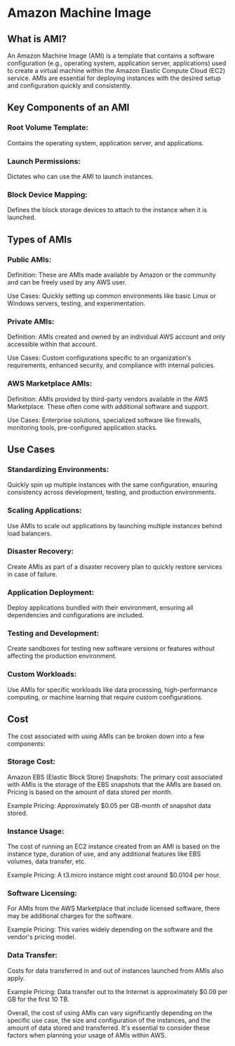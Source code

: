# Amazon Machine Image

## What is AMI?

An Amazon Machine Image (AMI) is a template that contains a software configuration (e.g., operating system, application server, applications) used to create a virtual machine within the Amazon Elastic Compute Cloud (EC2) service. 
AMIs are essential for deploying instances with the desired setup and configuration quickly and consistently.

## Key Components of an AMI

### Root Volume Template:
Contains the operating system, application server, and applications.

### Launch Permissions:
Dictates who can use the AMI to launch instances.

### Block Device Mapping:
Defines the block storage devices to attach to the instance when it is launched.

## Types of AMIs

### Public AMIs:

Definition: These are AMIs made available by Amazon or the community and can be freely used by any AWS user.

Use Cases: Quickly setting up common environments like basic Linux or Windows servers, testing, and experimentation.

### Private AMIs:

Definition: AMIs created and owned by an individual AWS account and only accessible within that account.

Use Cases: Custom configurations specific to an organization's requirements, enhanced security, and compliance with internal policies.

### AWS Marketplace AMIs:

Definition: AMIs provided by third-party vendors available in the AWS Marketplace. These often come with additional software and support.

Use Cases: Enterprise solutions, specialized software like firewalls, monitoring tools, pre-configured application stacks.

## Use Cases

### Standardizing Environments:

Quickly spin up multiple instances with the same configuration, ensuring consistency across development, testing, and production environments.

### Scaling Applications:

Use AMIs to scale out applications by launching multiple instances behind load balancers.

### Disaster Recovery:

Create AMIs as part of a disaster recovery plan to quickly restore services in case of failure.

### Application Deployment:

Deploy applications bundled with their environment, ensuring all dependencies and configurations are included.

### Testing and Development:

Create sandboxes for testing new software versions or features without affecting the production environment.

### Custom Workloads:

Use AMIs for specific workloads like data processing, high-performance computing, or machine learning that require custom configurations.

## Cost

The cost associated with using AMIs can be broken down into a few components:

### Storage Cost:

Amazon EBS (Elastic Block Store) Snapshots: The primary cost associated with AMIs is the storage of the EBS snapshots that the AMIs are based on. Pricing is based on the amount of data stored per month.

Example Pricing: Approximately $0.05 per GB-month of snapshot data stored.

### Instance Usage:

The cost of running an EC2 instance created from an AMI is based on the instance type, duration of use, and any additional features like EBS volumes, data transfer, etc.

Example Pricing: A t3.micro instance might cost around $0.0104 per hour.

### Software Licensing:

For AMIs from the AWS Marketplace that include licensed software, there may be additional charges for the software.

Example Pricing: This varies widely depending on the software and the vendor's pricing model.

### Data Transfer:

Costs for data transferred in and out of instances launched from AMIs also apply.

Example Pricing: Data transfer out to the Internet is approximately $0.09 per GB for the first 10 TB.

Overall, the cost of using AMIs can vary significantly depending on the specific use case, the size and configuration of the instances, and the amount of data stored and transferred. It's essential to consider these factors when planning your usage of AMIs within AWS.

